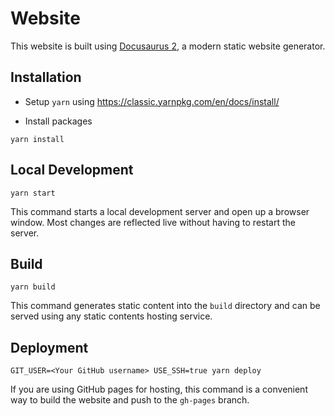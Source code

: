 # Website

This website is built using [Docusaurus 2](https://v2.docusaurus.io/), a modern static website generator.

## Installation

- Setup `yarn` using https://classic.yarnpkg.com/en/docs/install/

- Install packages

```console
yarn install
```

## Local Development

```console
yarn start
```

This command starts a local development server and open up a browser window. Most changes are reflected live without having to restart the server.

## Build

```console
yarn build
```

This command generates static content into the `build` directory and can be served using any static contents hosting service.

## Deployment

```console
GIT_USER=<Your GitHub username> USE_SSH=true yarn deploy
```

If you are using GitHub pages for hosting, this command is a convenient way to build the website and push to the `gh-pages` branch.
